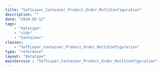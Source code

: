 ```yaml
---
title: "SoftLayer_Container_Product_Order_MultiConfiguration"
description: ""
date: "2018-02-12"
tags:
    - "datatype"
    - "sldn"
    - "Container"
classes:
    - "SoftLayer_Container_Product_Order_MultiConfiguration"
type: "reference"
layout: "datatype"
mainService : "SoftLayer_Container_Product_Order_MultiConfiguration"
---
```

